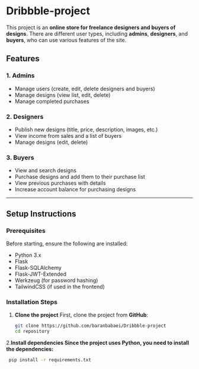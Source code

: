 # Dribbble-project

This project is an **online store for freelance designers and buyers of designs**. There are different user types, including **admins**, **designers**, and **buyers**, who can use various features of the site.

## Features

### 1. Admins
- Manage users (create, edit, delete designers and buyers)
- Manage designs (view list, edit, delete)
- Manage completed purchases

### 2. Designers
- Publish new designs (title, price, description, images, etc.)
- View income from sales and a list of buyers
- Manage designs (edit, delete)

### 3. Buyers
- View and search designs
- Purchase designs and add them to their purchase list
- View previous purchases with details
- Increase account balance for purchasing designs

---

## Setup Instructions

### Prerequisites
Before starting, ensure the following are installed:

- Python 3.x
- Flask
- Flask-SQLAlchemy
- Flask-JWT-Extended
- Werkzeug (for password hashing)
- TailwindCSS (if used in the frontend)

### Installation Steps

1. **Clone the project**
   First, clone the project from **GitHub**:
   ```bash
   git clone https://github.com/baranbabaei/Dribbble-project
   cd repository

2.**Install dependencies Since the project uses Python, you need to install the dependencies:**
  ```bash
   pip install -r requirements.txt

